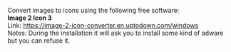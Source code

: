 Convert images to icons using the following free software:<br>
**Image 2 Icon 3**<br>
Link: https://image-2-icon-converter.en.uptodown.com/windows<br>
Notes: During the installation it will ask you to install some kind of adware but you can refuse it.
